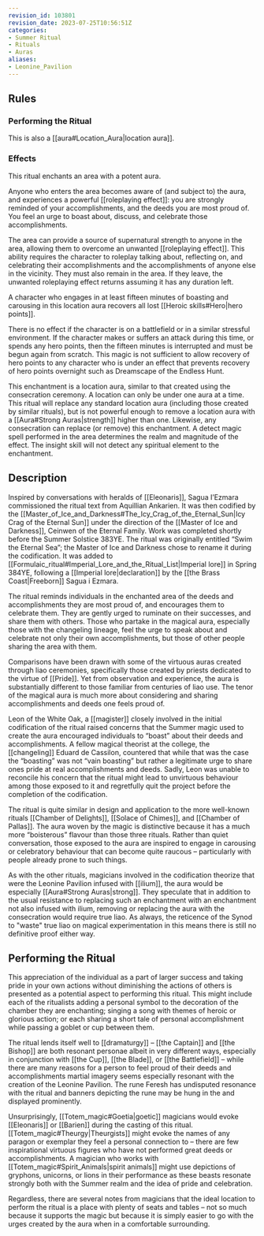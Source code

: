 ```yaml
---
revision_id: 103801
revision_date: 2023-07-25T10:56:51Z
categories:
- Summer Ritual
- Rituals
- Auras
aliases:
- Leonine_Pavilion
---
```


## Rules

### Performing the Ritual
 

 This is also a [[aura#Location_Aura|location aura]].

### Effects
This ritual enchants an area with a potent aura. 

Anyone who enters the area becomes aware of (and subject to) the aura, and experiences a powerful [[roleplaying effect]]: you are strongly reminded of your accomplishments, and the deeds you are most proud of. You feel an urge to boast about, discuss, and celebrate those accomplishments.

The area can provide a source of supernatural strength to anyone in the area, allowing them to overcome an unwanted [[roleplaying effect]]. This ability requires the character to roleplay talking about, reflecting on, and celebrating their accomplishments and the accomplishments of anyone else in the vicinity. They must also  remain in the area. If they leave, the unwanted roleplaying effect returns assuming it has any duration left.

A character who engages in at least fifteen minutes of boasting and carousing in this location aura recovers all lost [[Heroic skills#Hero|hero points]]. 

There is no effect if the character is on a battlefield or in a similar stressful environment. If the character makes or suffers an attack during this time, or spends any hero points, then the fifteen minutes is interrupted and must be begun again from scratch. This magic is not sufficient to allow recovery of hero points to any character who is under an effect that prevents recovery of hero points overnight such as Dreamscape of the Endless Hunt.

This enchantment is a location aura, similar to that created using the consecration ceremony. A location can only be under one aura at a time. This ritual will replace any standard location aura (including those created by similar rituals), but is not powerful enough to remove a location aura with a [[Aura#Strong Auras|strength]] higher than one. Likewise, any consecration can replace (or remove) this enchantment. A detect magic spell performed in the area determines the realm and magnitude of the effect. The insight skill will not detect any spiritual element to the enchantment. 



## Description
Inspired by conversations with heralds of [[Eleonaris]], Sagua I’Ezmara commissioned the ritual text from Aquillian Ankarien. It was then codified by the [[Master_of_Ice_and_Darkness#The_Icy_Crag_of_the_Eternal_Sun|Icy Crag of the Eternal Sun]] under the direction of the [[Master of Ice and Darkness]], Ceinwen of the Eternal Family. Work was completed shortly before the Summer Solstice 383YE. The ritual was originally entitled “Swim the Eternal Sea”; the Master of Ice and Darkness chose to rename it during the codification. It was added to [[Formulaic_ritual#Imperial_Lore_and_the_Ritual_List|Imperial lore]] in Spring 384YE, following a [[Imperial lore|declaration]] by the [[the Brass Coast|Freeborn]] Sagua i Ezmara.

The ritual reminds individuals in the enchanted area of the deeds and accomplishments they are most proud of, and encourages them to celebrate them. They are gently urged to ruminate on their successes, and share them with others. Those who partake in the magical aura, especially those with the changeling lineage, feel the urge to speak about and celebrate not only their own accomplishments, but those of other people sharing the area with them.

Comparisons have been drawn with some of the virtuous auras created through liao ceremonies, specifically those created by priests dedicated to the virtue of [[Pride]]. Yet from observation and experience, the aura is substantially different to those familiar from centuries of liao use. The tenor of the magical aura is much more about considering and sharing accomplishments and deeds one feels proud of.

Leon of the White Oak, a [[magister]] closely involved in the initial codification of the ritual raised concerns that the Summer magic used to create the aura encouraged individuals to “boast” about their deeds and accomplishments. A fellow magical theorist at the college, the [[changeling]] Eduard de Cassilon, countered that while that was the case the “boasting” was not “vain boasting” but rather a legitimate urge to share ones pride at real accomplishments and deeds. Sadly, Leon was unable to reconcile his concern that the ritual might lead to unvirtuous behaviour among those exposed to it and regretfully quit the project before the completion of the codification.

The ritual is quite similar in design and application to the more well-known rituals [[Chamber of Delights]], [[Solace of Chimes]], and [[Chamber of Pallas]]. The aura woven by the magic is distinctive because it has a much more “boisterous” flavour than those three rituals. Rather than quiet conversation, those exposed to the aura are inspired to engage in carousing or celebratory behaviour that can become quite raucous – particularly with people already prone to such things.

As with the other rituals, magicians involved in the codification theorize that were the Leonine Pavilion infused with [[ilium]], the aura would be especially [[Aura#Strong Auras|strong]]. They speculate that in addition to the usual resistance to replacing such an enchantment with an enchantment not also infused with ilium, removing or replacing the aura with the consecration would require true liao. As always, the reticence of the Synod to "waste" true liao on magical experimentation in this means there is still no definitive proof either way.

## Performing the Ritual
This appreciation of the individual as a part of larger success and taking pride in your own actions without diminishing the actions of others is presented as a potential aspect to performing this ritual. This might include each of the ritualists adding a personal symbol to the decoration of the chamber they are enchanting; singing a song with themes of heroic or glorious action; or each sharing a short tale of personal accomplishment while passing a goblet or cup between them.

The ritual lends itself well to [[dramaturgy]] – [[the Captain]] and [[the Bishop]] are both resonant personae albeit in very different ways, especially in conjunction with [[the Cup]], [[the Blade]], or [[the Battlefield]] – while there are many reasons for a person to feel proud of their deeds and accomplishments martial imagery seems especially resonant with the creation of the Leonine Pavilion.
The rune Feresh has undisputed resonance with the ritual and banners depicting the rune may be hung in the and displayed prominently. 

Unsurprisingly, [[Totem_magic#Goetia|goetic]] magicians would evoke [[Eleonaris]] or [[Barien]] during the casting of this ritual. [[Totem_magic#Theurgy|Theurgists]] might evoke the names of any paragon or exemplar they feel a personal connection to – there are few inspirational virtuous figures who have not performed great deeds or accomplishments. A magician who works with [[Totem_magic#Spirit_Animals|spirit animals]] might use depictions of gryphons, unicorns, or lions in their performance as these beasts resonate strongly both with the Summer realm
and the idea of pride and celebration.

Regardless, there are several notes from magicians that the ideal location to perform the ritual is a place with plenty of seats and tables – not so much because it supports the magic but because it is simply easier to go with the urges created by the aura when in a comfortable surrounding.


